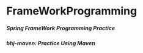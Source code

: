 # FrameWorkProgramming
##### Spring FrameWork Programming Practice 
##### bhj-maven: Practice Using Maven
